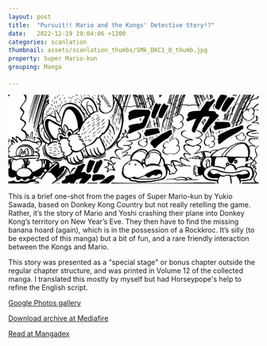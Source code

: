 ```yaml
---
layout: post
title:  "Pursuit!! Mario and the Kongs' Detective Story!?"
date:   2022-12-19 19:04:06 +1200
categories: scanlation
thumbnail: assets/scanlation_thumbs/SMk_DKC1_0_thumb.jpg
property: Super Mario-kun
grouping: Manga

---
```


![](/assets/headers/SMk_DKC1_0_header.jpg)

This is a brief one-shot from the pages of Super Mario-kun by Yukio Sawada, based on Donkey Kong Country but not really retelling the game. Rather, it’s the story of Mario and Yoshi crashing their plane into Donkey Kong’s territory on New Year’s Eve. They then have to find the missing banana hoard (again), which is in the possession of a Rockkroc. It’s silly (to be expected of this manga) but a bit of fun, and a rare friendly interaction between the Kongs and Mario.

This story was presented as a "special stage" or bonus chapter outside the regular chapter structure, and was printed in Volume 12 of the collected manga. I translated this mostly by myself but had Horseypope's help to refine the English script.

[Google Photos gallery](https://get.google.com/albumarchive/113941221735499452887/album/AF1QipNEKFqe8dd3M__xaRfojmv0wzCZoX1bo_7MuzPA)

[Download archive at Mediafire](https://www.mediafire.com/?6c2kpbkmfyjbeqi)

[Read at Mangadex](https://mangadex.org/chapter/263ac35a-78e3-4db1-8c8a-7a8cc7565fc9)